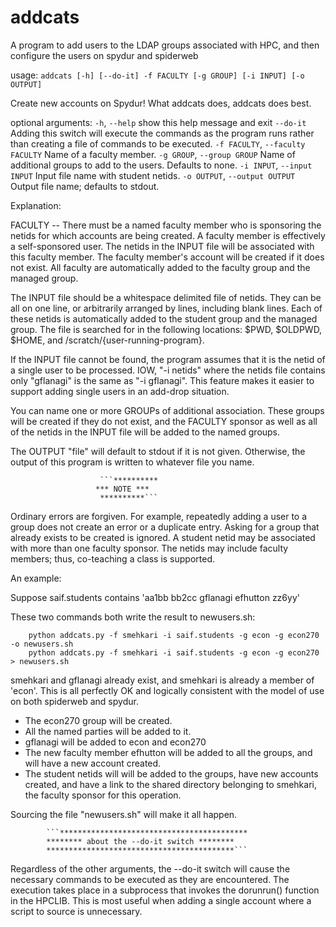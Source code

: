 # addcats
A program to add users to the LDAP groups associated with HPC, 
and then configure the users on spydur and spiderweb

usage: `addcats [-h] [--do-it] -f FACULTY [-g GROUP] [-i INPUT] [-o OUTPUT]`

Create new accounts on Spydur! What addcats does, addcats does best.

optional arguments:
  `-h`, `--help`            show this help message and exit
  `--do-it`               Adding this switch will execute the commands 
                        as the program runs rather than creating a
                        file of commands to be executed.
  `-f FACULTY`, `--faculty FACULTY`
                        Name of a faculty member.
  `-g GROUP`, `--group GROUP`
                        Name of additional groups to add to the users. 
                        Defaults to none.
  `-i INPUT`, `--input INPUT`
                        Input file name with student netids.
  `-o OUTPUT`, `--output OUTPUT`
                        Output file name; defaults to stdout.

Explanation:

FACULTY -- There must be a named faculty member who is sponsoring
the netids for which accounts are being created. A faculty member is
effectively a self-sponsored user. The netids in the INPUT file will be
associated with this faculty member. The faculty member's account will
be created if it does not exist. All faculty are automatically added to
the faculty group and the managed group.

The INPUT file should be a whitespace delimited file of netids. They
can be all on one line, or arbitrarily arranged by lines, including
blank lines. Each of these netids is automatically added to the student 
group and the managed group. The file is searched for in the following
locations: $PWD, $OLDPWD, $HOME, and /scratch/{user-running-program}.

If the INPUT file cannot be found, the program assumes that it is the
netid of a single user to be processed. IOW, "-i netids" where the
netids file contains only "gflanagi" is the same as "-i gflanagi". This
feature makes it easier to support adding single users in an add-drop
situation.


You can name one or more GROUPs of additional association. These groups
will be created if they do not exist, and the FACULTY sponsor as well
as all of the netids in the INPUT file will be added to the named groups.

The OUTPUT "file" will default to stdout if it is not given. Otherwise,
the output of this program is written to whatever file you name.

                        ```**********
                       *** NOTE ***
                        **********```

Ordinary errors are forgiven. For example, repeatedly adding a user to a
group does not create an error or a duplicate entry. Asking for a group
that already exists to be created is ignored. A student netid may be
associated with more than one faculty sponsor. The netids may include
faculty members; thus, co-teaching a class is supported.

An example:

Suppose saif.students contains 'aa1bb bb2cc gflanagi efhutton zz6yy'

These two commands both write the result to newusers.sh:

```
    python addcats.py -f smehkari -i saif.students -g econ -g econ270 -o newusers.sh
    python addcats.py -f smehkari -i saif.students -g econ -g econ270 > newusers.sh
```

smehkari and gflanagi already exist, and smehkari is already a member
of 'econ'.  This is all perfectly OK and logically consistent with the
model of use on both spiderweb and spydur.

- The econ270 group will be created.
- All the named parties will be added to it.
- gflanagi will be added to econ and econ270
- The new faculty member efhutton will be added to all the groups, and will have
    a new account created.
- The student netids will will be added to the groups, have new accounts created,
    and have a link to the shared directory belonging to smehkari, the faculty
    sponsor for this operation.

Sourcing the file "newusers.sh" will make it all happen.

            ```******************************************
            ******** about the --do-it switch ********
            ******************************************```

Regardless of the other arguments, the --do-it switch will cause the
necessary commands to be executed as they are encountered. The execution
takes place in a subprocess that invokes the dorunrun() function in the
HPCLIB. This is most useful when adding a single account where a script
to source is unnecessary.

